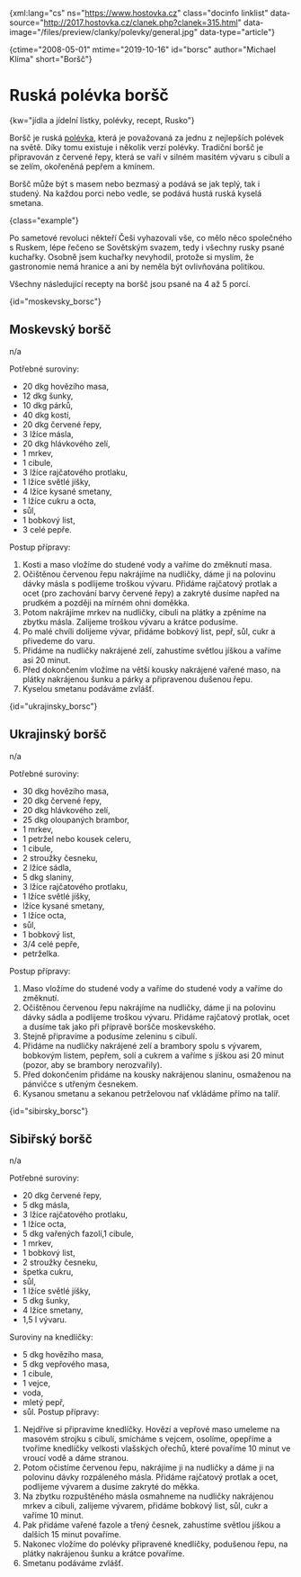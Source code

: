 
{xml:lang="cs" ns="https://www.hostovka.cz" class="docinfo linklist" data-source="http://2017.hostovka.cz/clanek.php?clanek=315.html" data-image="/files/preview/clanky/polevky/general.jpg" data-type="article"}

{ctime="2008-05-01" mtime="2019-10-16" id="borsc" author="Michael Klíma" short="Boršč"}

# Ruská polévka boršč

{kw="jídla a jídelní lístky, polévky, recept, Rusko"}

Boršč je ruská [polévka][1], která je považovaná za jednu z nejlepších polévek na světě. Díky tomu existuje i několik verzí polévky. Tradiční boršč je připravován z červené řepy, která se vaří v silném masitém vývaru s cibulí a se zelím, okořeněná pepřem a kmínem.

Boršč může být s masem nebo bezmasý a podává se jak teplý, tak i studený. Na každou porci nebo vedle, se podává hustá ruská kyselá smetana.

{class="example"}

Po sametové revoluci někteří Češi vyhazovali vše, co mělo něco společného s Ruskem, lépe řečeno se Sovětským svazem, tedy i všechny rusky psané kuchařky. Osobně jsem kuchařky nevyhodil, protože si myslím, že gastronomie nemá hranice a ani by neměla být ovlivňována politikou.

Všechny následující recepty na boršč jsou psané na 4 až 5 porcí.

{id="moskevsky_borsc"}

## Moskevský boršč

n/a

Potřebné suroviny:

  * 20 dkg hovězího masa,
  * 12 dkg šunky,
  * 10 dkg párků,
  * 40 dkg kostí,
  * 20 dkg červené řepy,
  * 3 lžíce másla,
  * 20 dkg hlávkového zelí,
  * 1 mrkev,
  * 1 cibule,
  * 3 lžíce rajčatového protlaku,
  * 1 lžíce světlé jíšky,
  * 4 lžíce kysané smetany,
  * 1 lžíce cukru a octa,
  * sůl,
  * 1 bobkový list,
  * 3 celé pepře.

Postup přípravy:

  1. Kosti a maso vložíme do studené vody a vaříme do změknutí masa.
  2. Očištěnou červenou řepu nakrájíme na nudličky, dáme ji na polovinu dávky másla s podlijeme troškou vývaru. Přidáme rajčatový protlak a ocet (pro zachování barvy červené řepy) a zakryté dusíme napřed na prudkém a později na mírném ohni doměkka.
  3. Potom nakrájíme mrkev na nudličky, cibuli na plátky a zpěníme na zbytku másla. Zalijeme troškou vývaru a krátce podusíme.
  4. Po malé chvíli dolijeme vývar, přidáme bobkový list, pepř, sůl, cukr a přivedeme do varu.
  5. Přidáme na nudličky nakrájené zelí, zahustíme světlou jíškou a vaříme asi 20 minut.
  6. Před dokončením vložíme na větší kousky nakrájené vařené maso, na plátky nakrájenou šunku a párky a připravenou dušenou řepu.
  7. Kyselou smetanu podáváme zvlášť.

{id="ukrajinsky_borsc"}

## Ukrajinský boršč

n/a

Potřebné suroviny:

  * 30 dkg hovězího masa,
  * 20 dkg červené řepy,
  * 20 dkg hlávkového zelí,
  * 25 dkg oloupaných brambor,
  * 1 mrkev,
  * 1 petržel nebo kousek celeru,
  * 1 cibule,
  * 2 stroužky česneku,
  * 2 lžíce sádla,
  * 5 dkg slaniny,
  * 3 lžíce rajčatového protlaku,
  * 1 lžíce světlé jíšky,
  * lžíce kysané smetany,
  * 1 lžíce octa,
  * sůl,
  * 1 bobkový list,
  * 3/4 celé pepře,
  * petrželka.

Postup přípravy:

  1. Maso vložíme do studené vody a vaříme do studené vody a vaříme do změknutí.
  2. Očištěnou červenou řepu nakrájíme na nudličky, dáme ji na polovinu dávky sádla a podlijeme troškou vývaru. Přidáme rajčatový protlak, ocet a dusíme tak jako při přípravě boršče moskevského.
  3. Stejně připravíme a podusíme zeleninu s cibulí.
  4. Přidáme na nudličky nakrájené zelí a brambory spolu s vývarem, bobkovým listem, pepřem, solí a cukrem a vaříme s jíškou asi 20 minut (pozor, aby se brambory nerozvařily).
  5. Před dokončením přidáme na kousky nakrájenou slaninu, osmaženou na pánvičce s utřeným česnekem.
  6. Kysanou smetanu a sekanou petrželovou nať vkládáme přímo na talíř.

{id="sibirsky_borsc"}

## Sibiřský boršč

n/a

Potřebné suroviny:

  * 20 dkg červené řepy,
  * 5 dkg másla,
  * 3 lžíce rajčatového protlaku,
  * 1 lžíce octa,
  * 5 dkg vařených fazolí,1 cibule,
  * 1 mrkev,
  * 1 bobkový list,
  * 2 stroužky česneku,
  * špetka cukru,
  * sůl,
  * 1 lžíce světlé jíšky,
  * 5 dkg šunky,
  * 4 lžíce smetany,
  * 1,5 l vývaru.

Suroviny na knedlíčky:

  * 5 dkg hovězího masa,
  * 5 dkg vepřového masa,
  * 1 cibule,
  * 1 vejce,
  * voda,
  * mletý pepř,
  * sůl. Postup přípravy:

  1. Nejdříve si připravíme knedlíčky. Hovězí a vepřové maso umeleme na masovém strojku s cibulí, smícháme s vejcem, osolíme, opepříme a tvoříme knedlíčky velkosti vlašských ořechů, které povaříme 10 minut ve vroucí vodě a dáme stranou.
  2. Potom očistíme červenou řepu, nakrájíme ji na nudličky a dáme ji na polovinu dávky rozpáleného másla. Přidáme rajčatový protlak a ocet, podlijeme vývarem a dusíme zakryté do měkka.
  3. Na zbytku rozpuštěného másla osmahneme na nudličky nakrájenou mrkev a cibuli, zalijeme vývarem, přidáme bobkový list, sůl, cukr a vaříme 10 minut.
  4. Pak přidáme vařené fazole a třený česnek, zahustíme světlou jíškou a dalších 15 minut povaříme.
  5. Nakonec vložíme do polévky připravené knedlíčky, podušenou řepu, na plátky nakrájenou šunku a krátce povaříme.
  6. Smetanu podáváme zvlášť.

 [1]: /druhy_polevek

